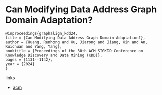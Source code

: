 # Can Modifying Data Address Graph Domain Adaptation?

```
@inproceedings{graphalign_kdd24,
title = {Can Modifying Data Address Graph Domain Adaptation?},
author = {Huang, Renhong and Xu, Jiarong and Jiang, Xin and An, Ruichuan and Yang, Yang},
booktitle = {Proceedings of the 30th ACM SIGKDD Conference on Knowledge Discovery and Data Mining (KDD)},
pages = {1131--1142},
year = {2024}
}
```

links
- [acm](https://dl.acm.org/doi/10.1145/3637528.3672058)
